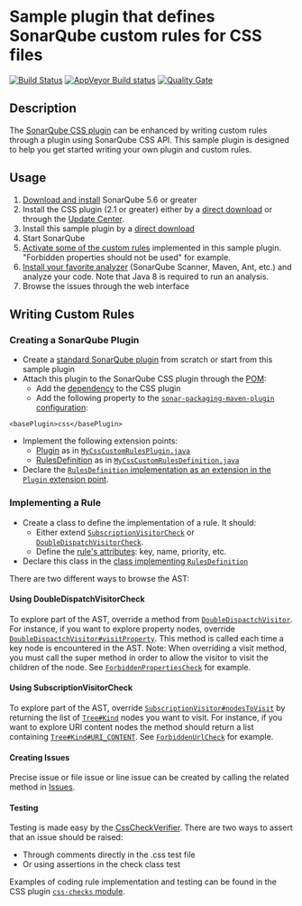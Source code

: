 Sample plugin that defines SonarQube custom rules for CSS files
====================

[![Build Status](https://api.travis-ci.org/racodond/sonar-css-custom-rules-plugin.svg?branch=master)](https://travis-ci.org/racodond/sonar-css-custom-rules-plugin)
[![AppVeyor Build status](https://ci.appveyor.com/api/projects/status/ua8p229aypr0uf6x/branch/master?svg=true)](https://ci.appveyor.com/project/racodond/sonar-css-custom-rules-plugin/branch/master)
[![Quality Gate](https://sonarqube.com/api/badges/gate?key=org.sonar.sonar-plugins:sonar-css-custom-rules-plugin)](https://sonarqube.com/overview?id=org.sonar.sonar-plugins%3Asonar-css-custom-rules-plugin)

## Description
The [SonarQube CSS plugin](https://github.com/SonarQubeCommunity/sonar-css) can be enhanced by writing custom rules through a plugin using SonarQube CSS API.
This sample plugin is designed to help you get started writing your own plugin and custom rules.

## Usage
1. [Download and install](http://docs.sonarqube.org/display/SONAR/Setup+and+Upgrade) SonarQube 5.6 or greater
1. Install the CSS plugin (2.1 or greater) either by a [direct download](https://github.com/SonarQubeCommunity/sonar-css/releases) or through the [Update Center](http://docs.sonarqube.org/display/SONAR/Update+Center).
1. Install this sample plugin by a [direct download](https://github.com/racodond/sonar-css-custom-rules-plugin/releases)
1. Start SonarQube
1. [Activate some of the custom rules](http://docs.sonarqube.org/display/SONAR/Configuring+Rules) implemented in this sample plugin. "Forbidden properties should not be used" for example.
1. [Install your favorite analyzer](http://docs.sonarqube.org/display/SONAR/Analyzing+Source+Code#AnalyzingSourceCode-RunningAnalysis) (SonarQube Scanner, Maven, Ant, etc.) and analyze your code. Note that Java 8 is required to run an analysis.
1. Browse the issues through the web interface 

## Writing Custom Rules

### Creating a SonarQube Plugin
* Create a [standard SonarQube plugin](http://docs.sonarqube.org/display/DEV/Build+Plugin) from scratch or start from this sample plugin
* Attach this plugin to the SonarQube CSS plugin through the [POM](https://github.com/racodond/sonar-css-custom-rules-plugin/blob/master/pom.xml):
  * Add the [dependency](https://github.com/racodond/sonar-css-custom-rules-plugin/blob/master/pom.xml#L71) to the CSS plugin
  * Add the following property to the [`sonar-packaging-maven-plugin` configuration](https://github.com/racodond/sonar-css-custom-rules-plugin/blob/master/pom.xml#L105):
 ```
 <basePlugin>css</basePlugin>
 ```
* Implement the following extension points:
  * [Plugin](http://javadocs.sonarsource.org/latest/apidocs/index.html?org/sonar/api/Plugin.html) as in [`MyCssCustomRulesPlugin.java`](https://github.com/racodond/sonar-css-custom-rules-plugin/blob/master/src/main/java/org/sonar/css/MyCssCustomRulesPlugin.java)
  * [RulesDefinition](http://javadocs.sonarsource.org/latest/apidocs/index.html?org/sonar/api/server/rule/RulesDefinition.html) as in [`MyCssCustomRulesDefinition.java`](https://github.com/racodond/sonar-css-custom-rules-plugin/blob/master/src/main/java/org/sonar/css/MyCssCustomRulesDefinition.java)
* Declare the [`RulesDefinition` implementation as an extension in the `Plugin` extension point](https://github.com/racodond/sonar-css-custom-rules-plugin/blob/master/src/main/java/org/sonar/css/MyCssCustomRulesPlugin.java#L34).

### Implementing a Rule
* Create a class to define the implementation of a rule. It should:
  * Either extend [`SubscriptionVisitorCheck`](https://github.com/SonarQubeCommunity/sonar-css/blob/master/css-frontend/src/main/java/org/sonar/plugins/css/api/visitors/SubscriptionVisitorCheck.java) or [`DoubleDispatchVisitorCheck`](https://github.com/SonarQubeCommunity/sonar-css/blob/master/css-frontend/src/main/java/org/sonar/plugins/css/api/visitors/DoubleDispatchVisitorCheck.java).
  * Define the [rule's attributes](https://github.com/racodond/sonar-css-custom-rules-plugin/blob/master/src/main/java/org/sonar/css/checks/ForbiddenPropertiesCheck.java#L32): key, name, priority, etc.
* Declare this class in the [class implementing `RulesDefinition`](https://github.com/racodond/sonar-css-custom-rules-plugin/blob/master/src/main/java/org/sonar/css/MyCssCustomRulesDefinition.java#L51)

There are two different ways to browse the AST:

#### Using DoubleDispatchVisitorCheck
To explore part of the AST, override a method from [`DoubleDispactchVisitor`](https://github.com/SonarQubeCommunity/sonar-css/blob/master/css-frontend/src/main/java/org/sonar/plugins/css/api/visitors/DoubleDispatchVisitor.java).
For instance, if you want to explore property nodes, override [`DoubleDispactchVisitor#visitProperty`](https://github.com/SonarQubeCommunity/sonar-css/blob/master/css-frontend/src/main/java/org/sonar/plugins/css/api/visitors/DoubleDispatchVisitor.java#L110). This method is called each time a key node is encountered in the AST.
Note: When overriding a visit method, you must call the super method in order to allow the visitor to visit the children of the node.
See [`ForbiddenPropertiesCheck`](https://github.com/racodond/sonar-css-custom-rules-plugin/blob/master/src/main/java/org/sonar/css/checks/ForbiddenPropertiesCheck.java) for example.


#### Using SubscriptionVisitorCheck
To explore part of the AST, override [`SubscriptionVisitor#nodesToVisit`](https://github.com/SonarQubeCommunity/sonar-css/blob/master/css-frontend/src/main/java/org/sonar/plugins/css/api/visitors/SubscriptionVisitor.java#L36) by returning the list of [`Tree#Kind`](https://github.com/SonarQubeCommunity/sonar-css/blob/master/css-frontend/src/main/java/org/sonar/plugins/css/api/tree/Tree.java#L33) nodes you want to visit.
For instance, if you want to explore URI content nodes the method should return a list containing [`Tree#Kind#URI_CONTENT`](https://github.com/SonarQubeCommunity/sonar-css/blob/master/css-frontend/src/main/java/org/sonar/plugins/css/api/tree/Tree.java#L64).
See [`ForbiddenUrlCheck`](https://github.com/racodond/sonar-css-custom-rules-plugin/blob/master/src/main/java/org/sonar/css/checks/ForbiddenUrlCheck.java) for example.

#### Creating Issues
Precise issue or file issue or line issue can be created by calling the related method in [Issues](https://github.com/SonarQubeCommunity/sonar-css/blob/master/css-frontend/src/main/java/org/sonar/css/visitors/Issues.java).

#### Testing
Testing is made easy by the [CssCheckVerifier](https://github.com/SonarQubeCommunity/sonar-css/blob/master/css-checks-testkit/src/main/java/org/sonar/css/checks/verifier/CssCheckVerifier.java).
There are two ways to assert that an issue should be raised:
* Through comments directly in the .css test file
* Or using assertions in the check class test

Examples of coding rule implementation and testing can be found in the CSS plugin [`css-checks` module](https://github.com/SonarQubeCommunity/sonar-css/tree/master/css-checks/src/main/java/org/sonar/css/checks).
